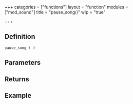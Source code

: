 +++
categories = ["functions"]
layout = "function"
modules = ["mod_sound"]
title = "pause_song()"
wip = "true"

+++

## Definition

    pause_song ( )

## Parameters

## Returns

## Example

```
```
